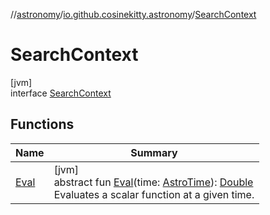 //[astronomy](../../../index.md)/[io.github.cosinekitty.astronomy](../index.md)/[SearchContext](index.md)

# SearchContext

[jvm]\
interface [SearchContext](index.md)

## Functions

| Name | Summary |
|---|---|
| [Eval](-eval.md) | [jvm]<br>abstract fun [Eval](-eval.md)(time: [AstroTime](../-astro-time/index.md)): [Double](https://kotlinlang.org/api/latest/jvm/stdlib/kotlin/-double/index.html)<br>Evaluates a scalar function at a given time. |
